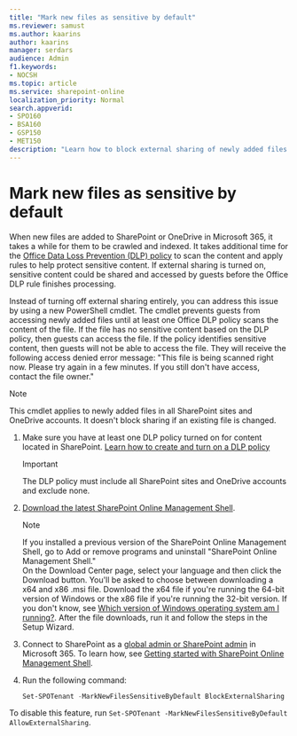 ```yaml
---
title: "Mark new files as sensitive by default"
ms.reviewer: samust
ms.author: kaarins
author: kaarins
manager: serdars
audience: Admin
f1.keywords:
- NOCSH
ms.topic: article
ms.service: sharepoint-online
localization_priority: Normal
search.appverid:
- SPO160
- BSA160
- GSP150
- MET150
description: "Learn how to block external sharing of newly added files."
---
```


# Mark new files as sensitive by default

When new files are added to SharePoint or OneDrive in Microsoft 365, it takes a while for them to be crawled and indexed. It takes additional time for the [Office Data Loss Prevention (DLP) policy](/microsoft-365/compliance/data-loss-prevention-policies) to scan the content and apply rules to help protect sensitive content. If external sharing is turned on, sensitive content could be shared and accessed by guests before the Office DLP rule finishes processing.   

Instead of turning off external sharing entirely, you can address this issue by using a new PowerShell cmdlet. The cmdlet prevents guests from accessing newly added files until at least one Office DLP policy scans the content of the file. If the file has no sensitive content based on the DLP policy, then guests can access the file. If the policy identifies sensitive content, then guests will not be able to access the file. They will receive the following access denied error message: "This file is being scanned right now. Please try again in a few minutes. If you still don't have access, contact the file owner."

> [!NOTE]
> This cmdlet applies to newly added files in all SharePoint sites and OneDrive accounts. It doesn't block sharing if an existing file is changed.

1. Make sure you have at least one DLP policy turned on for content located in SharePoint. [Learn how to create and turn on a DLP policy](/microsoft-365/compliance/create-test-tune-dlp-policy)

    > [!IMPORTANT]
    > The DLP policy must include all SharePoint sites and OneDrive accounts and exclude none.

2. [Download the latest SharePoint Online Management Shell](https://go.microsoft.com/fwlink/p/?LinkId=255251).

    > [!NOTE]
    > If you installed a previous version of the SharePoint Online Management Shell, go to Add or remove programs and uninstall "SharePoint Online Management Shell." <br>On the Download Center page, select your language and then click the Download button. You'll be asked to choose between downloading a x64 and x86 .msi file. Download the x64 file if you're running the 64-bit version of Windows or the x86 file if you're running the 32-bit version. If you don't know, see [Which version of Windows operating system am I running?](https://support.microsoft.com/help/13443/windows-which-operating-system). After the file downloads, run it and follow the steps in the Setup Wizard.

3. Connect to SharePoint as a [global admin or SharePoint admin](/sharepoint/sharepoint-admin-role) in Microsoft 365. To learn how, see [Getting started with SharePoint Online Management Shell](/powershell/sharepoint/sharepoint-online/connect-sharepoint-online).
    
4. Run the following command:
  
    ```PowerShell
    Set-SPOTenant -MarkNewFilesSensitiveByDefault BlockExternalSharing 
    ```

To disable this feature, run `Set-SPOTenant -MarkNewFilesSensitiveByDefault AllowExternalSharing`. 


